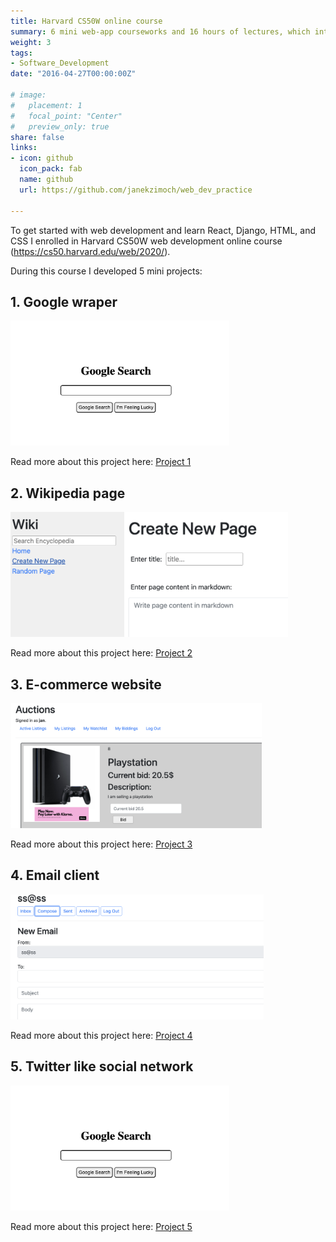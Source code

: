 ```yaml
---
title: Harvard CS50W online course
summary: 6 mini web-app courseworks and 16 hours of lectures, which introduced me to web development.
weight: 3
tags:
- Software_Development
date: "2016-04-27T00:00:00Z"

# image:
#   placement: 1
#   focal_point: "Center"
#   preview_only: true
share: false
links:
- icon: github
  icon_pack: fab
  name: github
  url: https://github.com/janekzimoch/web_dev_practice

---
```


To get started with web development and learn React, Django, HTML, and CSS I enrolled in Harvard CS50W web development online course (https://cs50.harvard.edu/web/2020/). 

During this course I developed 5 mini projects:

## 1. Google wraper
<img src="./figures/google_search.png" alt="drawing" height="200"/>

Read more about this project here: [Project 1](https://cs50.harvard.edu/web/2020/projects/0/search/)

## 2. Wikipedia page
<img src="./figures/wiki.png" alt="drawing" height="200"/>

Read more about this project here: [Project 2](https://cs50.harvard.edu/web/2020/projects/1/wiki/)

## 3. E-commerce website
<img src="./figures/e_commerce_photo.png" alt="drawing" height="200"/>

Read more about this project here: [Project 3](https://cs50.harvard.edu/web/2020/projects/2/commerce/)


## 4. Email client
<img src="./figures/email.png" alt="drawing" height="200"/>

Read more about this project here: [Project 4](https://cs50.harvard.edu/web/2020/projects/3/mail/)


## 5. Twitter like social network
<img src="./figures/google_search.png" alt="drawing" height="200"/>

Read more about this project here: [Project 5](https://cs50.harvard.edu/web/2020/projects/4/network/)
